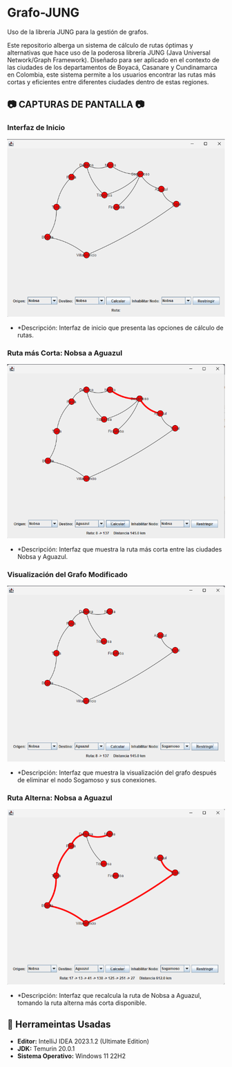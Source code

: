 # Grafo-JUNG
Uso de la librería JUNG para la gestión de grafos.

Este repositorio alberga un sistema de cálculo de rutas óptimas y alternativas que hace uso de la poderosa librería JUNG (Java Universal Network/Graph Framework). Diseñado para ser aplicado en el contexto de las ciudades de los departamentos de Boyacá, Casanare y Cundinamarca en Colombia, este sistema permite a los usuarios encontrar las rutas más cortas y eficientes entre diferentes ciudades dentro de estas regiones.

## :camera: CAPTURAS DE PANTALLA :camera:

### Interfaz de Inicio

![Página de Inicio](https://github.com/jhonsalazar01/Grafo-JUNG/blob/main/Graf/Screen/IMG_01.png)
- *Descripción: Interfaz de inicio que presenta las opciones de cálculo de rutas.

### Ruta más Corta: Nobsa a Aguazul

![Ruta más Corta](https://github.com/jhonsalazar01/Grafo-JUNG/blob/main/Graf/Screen/IMG_02.png)
- *Descripción: Interfaz que muestra la ruta más corta entre las ciudades Nobsa y Aguazul.

### Visualización del Grafo Modificado

![Visualización del Grafo](https://github.com/jhonsalazar01/Grafo-JUNG/blob/main/Graf/Screen/IMG_03.png)
- *Descripción: Interfaz que muestra la visualización del grafo después de eliminar el nodo Sogamoso y sus conexiones.

### Ruta Alterna: Nobsa a Aguazul

![Ruta Alterna](https://github.com/jhonsalazar01/Grafo-JUNG/blob/main/Graf/Screen/IMG_04.png)
- *Descripción: Interfaz que recalcula la ruta de Nobsa a Aguazul, tomando la ruta alterna más corta disponible.

## :hammer: Herrameintas Usadas

- **Editor:** IntelliJ IDEA 2023.1.2 (Ultimate Edition)
- **JDK:** Temurin 20.0.1
- **Sistema Operativo:** Windows 11 22H2
